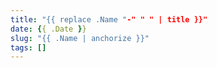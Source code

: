 ```yaml
---
title: "{{ replace .Name "-" " " | title }}"
date: {{ .Date }}
slug: "{{ .Name | anchorize }}"
tags: []
---
```


